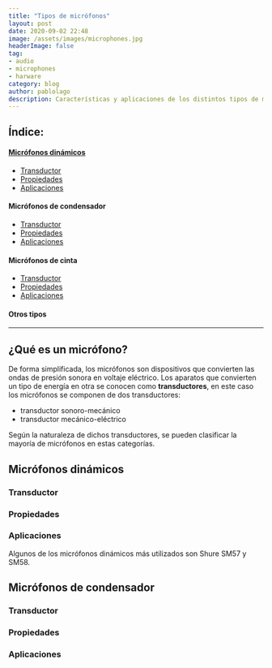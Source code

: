 ```yaml
---
title: "Tipos de micrófonos"
layout: post
date: 2020-09-02 22:48
image: /assets/images/microphones.jpg
headerImage: false
tag:
- audio
- microphones
- harware
category: blog
author: pablolago
description: Características y aplicaciones de los distintos tipos de micrófonos.
---
```


## Índice:


#### [Micrófonos dinámicos](#microfonos-dinamicos-1)
- [Transductor](#dyn-trans)
- [Propiedades](#dyn-prop)
- [Aplicaciones](#dyn-app)

#### Micrófonos de condensador
- [Transductor](#cond-trans)
- [Propiedades](#cond-prop)
- [Aplicaciones](#cond-app)

#### Micrófonos de cinta
- [Transductor](#ribbon-trans)
- [Propiedades](#ribbon-prop)
- [Aplicaciones](#ribbon-app)

#### Otros tipos

---

## ¿Qué es un micrófono?
De forma simplificada, los micrófonos son dispositivos que convierten las ondas de presión sonora en voltaje eléctrico. Los aparatos que convierten un tipo de energía en otra se conocen como **transductores**, en este caso los micrófonos se componen de dos transductores:
- transductor sonoro-mecánico
- transductor mecánico-eléctrico

Según la naturaleza de dichos transductores, se pueden clasificar la mayoría de micrófonos en estas categorías.

## Micrófonos dinámicos
### Transductor

### Propiedades

### Aplicaciones


Algunos de los micrófonos dinámicos más utilizados son Shure SM57 y SM58.

## Micrófonos de condensador
### Transductor

### Propiedades

### Aplicaciones
